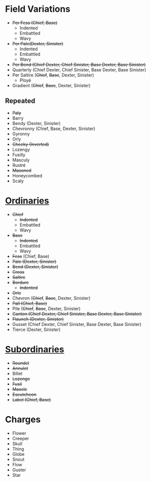# Field Variations
- ~~Per Fess (Chief, Base)~~
	- Indented
	- Embattled
	- Wavy
- ~~Per Pale(Dexter, Sinister)~~
	- Indented
	- Embattled
	- Wavy
- ~~Per Bend (Chief Dexter, Chief Sinister, Base Dexter, Base Sinister)~~
- Quarterly (Chief Dexter, Chief Sinister, Base Dexter, Base Sinister)
- Per Saltire (~~Chief~~, ~~Base~~, Dexter, Sinister)
	- Ployé
- Gradient (~~Chief~~, ~~Base~~, Dexter, Sinister)
## Repeated
- ~~Paly~~
- Barry
- Bendy (Dexter, Sinister)
- Chevronny (Chief, Base, Dexter, Sinister)
- Gyronny
- Orly
- ~~Checky (Inverted)~~
- Lozengy
- Fusilly
- Masculy
- Rustré
- ~~Masoned~~
- Honeycombed
- Scaly
# [Ordinaries](https://www.heraldry-wiki.com/wiki/Heraldic_Glossary_-_Part_3_:_Ordinaries)
- ~~Chief~~
	- ~~Indented~~
	- Embattled
	- Wavy
- ~~Base~~
	- ~~Indented~~
	- Embattled
	- Wavy
- ~~Fess~~ (Chief, Base)
- ~~Pale (Dexter, Sinister)~~
- ~~Bend (Dexter, Sinister)~~
- ~~Cross~~
- ~~Saltire~~
- ~~Bordure~~
	- ~~Indented~~
- ~~Orle~~
- Chevron (~~Chief~~, ~~Base~~, Dexter, Sinister)
- ~~Pall (Chief, Base)~~
- Pile (~~Chief~~, ~~Base~~, Dexter, Sinister)
- ~~Canton (Chief Dexter, Chief Sinister, Base Dexter, Base Sinister)~~
- ~~Flaunch (Dexter, Sinister)~~
- Gusset (Chief Dexter, Chief Sinister, Base Dexter, Base Sinister)
- Tierce (Dexter, Sinister)
# [Subordinaries](https://www.heraldry-wiki.com/wiki/Heraldic_Glossary_-_Part_4_:_Subordinaries)
- ~~Roundel~~
- ~~Annulet~~
- Billet
- ~~Lozenge~~
- ~~Fusil~~
- ~~Mascle~~
- ~~Escutcheon~~
- ~~Label (Chief, Base)~~
# Charges
- Flower
- Creeper
- Skull
- Thing
- Globe
- Snout
- Flow
- Guster
- Star